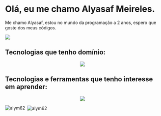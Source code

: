 # Olá, eu me chamo Alyasaf Meireles.

Me chamo Alyasaf, estou no mundo da programação a 2 anos, espero que goste dos meus códigos.

<a href="https://www.linkedin.com/in/alyasaf/">
 <img src="https://skillicons.dev/icons?i=linkedin">
</a>


## Tecnologias que tenho domínio:
<p align="center">
  <a href="https://skillicons.dev">
    <img src="https://skillicons.dev/icons?i=git,java,spring,js,nodejs,ts,nestjs,react,angular,tailwind,mysql,postgres,docker&perline=6" />
  </a>
</p>


## Tecnologias e ferramentas que tenho interesse em aprender:
<p align="center">
  <a href="https://skillicons.dev">
    <img src="https://skillicons.dev/icons?i=kafka,mongodb,go,rabbitmq" />
  </a>
</p>

<p><img align="left" src="https://github-readme-stats.vercel.app/api/top-langs?username=alym62&show_icons=true&locale=en&layout=compact" alt="alym62" /></p>

<p>&nbsp;<img align="center" src="https://github-readme-stats.vercel.app/api?username=alym62&show_icons=true&locale=en" alt="alym62" /></p>



